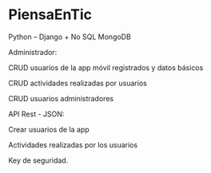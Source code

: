 # PiensaEnTic

Python – Django + No SQL MongoDB

Administrador:

  CRUD usuarios de la app móvil registrados y datos básicos
  
  CRUD actividades realizadas por usuarios
  
  CRUD usuarios administradores
  

API Rest - JSON:

  Crear usuarios de la app
  
  Actividades realizadas por los usuarios
  
  Key de seguridad.
